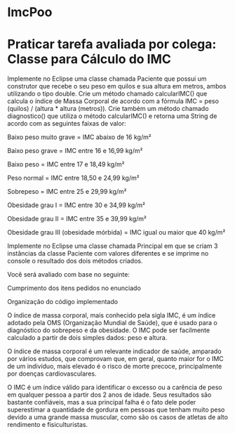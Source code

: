 # ImcPoo
# Praticar tarefa avaliada por colega: Classe para Cálculo do IMC

Implemente no Eclipse uma classe chamada Paciente que possui um construtor que recebe o seu peso em quilos e sua altura em metros, ambos utilizando o tipo double. Crie um método chamado calcularIMC() que calcula o índice de Massa Corporal de acordo com a fórmula IMC = peso (quilos) / (altura * altura (metros)). Crie também um método chamado diagnostico() que utiliza o método calcularIMC() e retorna uma String de acordo com as seguintes faixas de valor:

Baixo peso muito grave = IMC abaixo de 16 kg/m²

Baixo peso grave = IMC entre 16 e 16,99 kg/m²

Baixo peso = IMC entre 17 e 18,49 kg/m²

Peso normal = IMC entre 18,50 e 24,99 kg/m²

Sobrepeso = IMC entre 25 e 29,99 kg/m²

Obesidade grau I = IMC entre 30 e 34,99 kg/m²

Obesidade grau II = IMC entre 35 e 39,99 kg/m²

Obesidade grau III (obesidade mórbida) = IMC igual ou maior que 40 kg/m²

Implemente no Eclipse uma classe chamada Principal em que se criam 3 instâncias da classe Paciente com valores diferentes e se imprime no console o resultado dos dois métodos criados.



Você será avaliado com base no seguinte:

Cumprimento dos itens pedidos no enunciado

Organização do código implementado

O índice de massa corporal, mais conhecido pela sigla IMC, é um índice adotado pela OMS (Organização Mundial de Saúde), que é usado para o diagnóstico do sobrepeso e da obesidade. O IMC pode ser facilmente calculado a partir de dois simples dados: peso e altura.

O índice de massa corporal é um relevante indicador de saúde, amparado por vários estudos, que comprovam que, em geral, quanto maior for o IMC de um indivíduo, mais elevado é o risco de morte precoce, principalmente por doenças cardiovasculares.

O IMC é um índice válido para identificar o excesso ou a carência de peso em qualquer pessoa a partir dos 2 anos de idade. Seus resultados são bastante confiáveis, mas a sua principal falha é o fato dele poder superestimar a quantidade de gordura em pessoas que tenham muito peso devido a uma grande massa muscular, como são os casos de atletas de alto rendimento e fisiculturistas.
